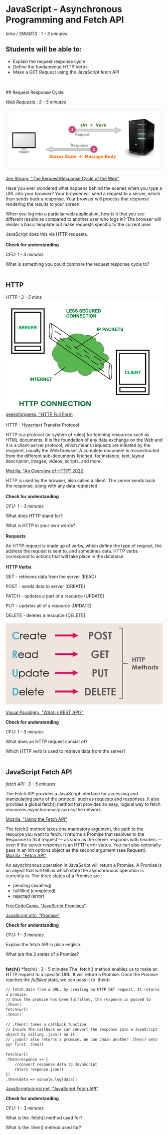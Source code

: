 # JavaScript - Asynchronous Programming and Fetch API

*Intro / SWABTS : 1 - 3 minutes*
## Students will be able to: 
 * Explain the request response cycle
 * Define the fundamental HTTP Verbs 
 * Make a GET Request using the JavaScript fetch API
<br/>
<br/>
## Request Response Cycle

*Web Requests : 3 - 5 minutes*

 ![request_response](assets/request-response-cycle.png)

 [Jen Strong, "The Request/Response Cycle of the Web"](https://medium.com/@jen_strong/the-request-response-cycle-of-the-web-1b7e206e9047)

 Have you ever wondered what happens behind the scenes when you type a URL into your browser? Your browser will send a request to a server, which then sends back a response. Your browser will process that response rendering the results to your screen. 

 When you log into a particlar web application, how is it that you see different results as compared to another user who logs in? The browser will render a basic template but make requests specific to the current user. 

 JavaScript does this via HTTP requests. 
<br/>
<br/>
**Check for understanding**

*CFU: 1 - 3 minutes*

What is something you could compare the request response cycle to?
<br/>
<br/>
 ## HTTP 
 *HTTP : 3 - 5 mins*
![http](assets/http-connection.png)
[ geeksforgeeks, "HTTP Full Form](https://www.geeksforgeeks.org/http-full-form/)
<br/>
<br/>
 HTTP - Hypertext Transfer Protocol

 HTTP is a protocol (or system of rules) for fetching resources such as HTML documents. It is the foundation of any data exchange on the Web and it is a client-server protocol, which means requests are initiated by the recipient, usually the Web browser. A complete document is reconstructed from the different sub-documents fetched, for instance, text, layout description, images, videos, scripts, and more.

 [ Mozilla, "An Overview of HTTP" 2022](https://developer.mozilla.org/en-US/docs/Web/HTTP/Overview/)

 HTTP is used by the browser, also called a client. The server sends back the response, along with any data requested. 
<br/>
<br/>
**Check for understanding**

*CFU: 1 - 3 minutes*

What does HTTP stand for?

What is HTTP in your own words?
<br/>
<br/>
**Requests**

An HTTP request is made up of verbs, which define the type of request, the address the request is sent to, and sometimes data. HTTP verbs correspond to actions that will take place in the database
<br/>
<br/>
**HTTP Verbs**
<br/>

GET - retrieves data from the server (READ)

POST - sends data to server (CREATE)

PATCH - updates a part of a resource (UPDATE)

PUT - updates all of a resource (UPDATE)

DELETE - deletes a resource (DELETE)
<br/>
<br/>
![http](assets/rest-and-http.png)

[Visual Paradigm, "What is REST API?"](https://www.visual-paradigm.com/guide/development/what-is-rest-api/)

**Check for understanding**

*CFU: 1 - 3 minutes*

What does an HTTP request consist of?

Which HTTP verb is used to retrieve data from the server?
<br/>
<br/>
## JavaScript Fetch API

*fetch API : 3 - 5 minutes*

The Fetch API provides a JavaScript interface for accessing and manipulating parts of the protocol, such as requests and responses. It also provides a global fetch() method that provides an easy, logical way to fetch resources asynchronously across the network.

[Mozilla, "Using the Fetch API"](https://developer.mozilla.org/en-US/docs/Web/API/Fetch_API/Using_Fetch)

The fetch() method takes one mandatory argument, the path to the resource you want to fetch. It returns a Promise that resolves to the Response to that request — as soon as the server responds with headers — even if the server response is an HTTP error status. You can also optionally pass in an init options object as the second argument (see Request).
[Mozilla, "Fetch API"](https://developer.mozilla.org/en-US/docs/Web/API/Fetch_API/Using_Fetch)

An asynchronous operation in JavaScript will return a Promise. A Promise is an object that will tell us which state the asynchronous operation is currently in. The three states of a Promise are : 

* pending (awaiting)
* fullfilled (completed)
* rejected (error)

[FreeCodeCamp, "JavaScript Promises"](https://www.freecodecamp.org/news/javascript-promise-methods/)

[JavaScript.info, "Promise"](https://javascript.info/promise-basics)

**Check for understanding**

*CFU: 1 - 3 minutes*

Explain the fetch API in plain english.

What are the 3 states of a Promise?
<br/>
<br/>

**fetch()**
*fetch() : 3 - 5 minutes
The .fetch() method enables us to make an HTTP request to a specific URL. It will return a Promise. Once the Promise reaches the *fulfilled* state, we can pass it to .then()

```
// fetch data from a URL, by creating an HTTP GET request. It returns a promise.
// Once the promise has been fulfilled, the response is passed to .then() 
fetch(url)
.then()

// .then() takes a callback function
// Inside the callback we can convert the response into a JavaScript object by calling .json() on it. 
// .json() also returns a promise. We can chain another .then() onto our first .then() 

fetch(url)
.then(response => {
    //convert response data to JavaScript
    return response.json()
})
.then(data => console.log(data))
``` 

[JavaScripttutorial.net, "JavaScript Fetch API"](https://www.javascripttutorial.net/javascript-fetch-api/)

**Check for understanding**

*CFU: 1 - 3 minutes*

What is the .fetch() method used for?

What is the .then() method used for?